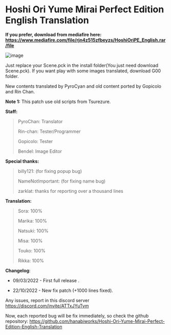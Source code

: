# Hoshi Ori Yume Mirai Perfect Edition English Translation

**If you prefer, download from mediafire here: https://www.mediafire.com/file/rjn4z515zfbeyzs/HoshiOriPE_English.rar/file**


![image](https://user-images.githubusercontent.com/77695583/146648721-6eb3fae7-e716-4c77-8125-23356dd6f553.png)

Just replace your Scene.pck in the install folder(You just need download Scene.pck). If you want play with some images translated, download G00 folder.
 
 New contents translated by PyroCyan and old content ported by Gopicolo and Rin Chan.
 
**Note 1:** This patch use old scripts from Tsurezure.

**Staff:** 
>PyroChan: Translator
>
>Rin-chan: Tester/Programmer
>
>Gopicolo: Tester
>
>Bendel: Image Editor


**Special thanks:**
>billy121: (for fixing popup bug)
>
>NameNotImportant: (for fixing name bug)
>
>zarklat: thanks for reporting over a thousand lines 


**Translation:**
> Sora: 100%
> 
> Marika: 100%
> 
> Natsuki: 100%
> 
> Misa: 100%
> 
> Touko: 100%
>  
> Rikka: 100%

**Changelog**:

-   09/03/2022 - First full release .
 
-   22/10/2022 - New fix patch (+1000 lines fixed).


Any issues, report in this discord server https://discord.com/invite/ATTxJYuTvm

 Now, each reported bug will be fix immediately, so check the github repository: 
 https://github.com/hanabiworks/Hoshi-Ori-Yume-Mirai-Perfect-Edition-English-Translation

